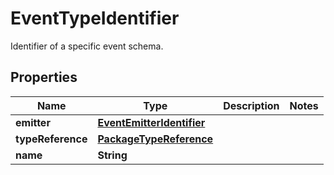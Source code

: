 

# EventTypeIdentifier

Identifier of a specific event schema.

## Properties

| Name | Type | Description | Notes |
|------------ | ------------- | ------------- | -------------|
|**emitter** | [**EventEmitterIdentifier**](EventEmitterIdentifier.md) |  |  |
|**typeReference** | [**PackageTypeReference**](PackageTypeReference.md) |  |  |
|**name** | **String** |  |  |



